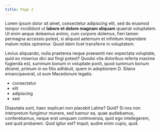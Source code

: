 ```yaml
---
title: Page 2
---
```


Lorem ipsum dolor sit amet, consectetur adipiscing elit, sed do eiusmod tempor
incididunt ut **labore et dolore magnam aliquam** quaerat voluptatem. Ut enim aeque
doleamus animo, cum corpore dolemus, fieri tamen permagna accessio potest, si
aliquod aeternum et infinitum impendere malum nobis opinemur. Quod idem licet
transferre in voluptatem.

Levius aliquando, nulla praeterea neque praesenti nec expectata voluptate, quid
eo miserius dici aut fingi potest? Quodsi vita doloribus referta maxime
fugienda est, summum bonum in voluptate ponit, quod summum bonum diceret,
primum in eo filio adhibuit, quem in adoptionem D. Silano emancipaverat, ut eum
Macedonum legatis.

* consectetur
* elit
* adipiscing
* sed

Disputata sunt, haec explicari non placebit Latine? Quid? Si nos non
interpretum fungimur munere, sed tuemur ea, quae audiebamus, conferebamus,
neque erat umquam controversia, quid ego intellegerem, sed quid probarem. Quid
igitur est? Inquit; audire enim cupio, quid.
